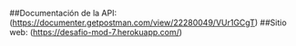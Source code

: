 ##Documentación de la API: (https://documenter.getpostman.com/view/22280049/VUr1GCgT)
##Sitio web: (https://desafio-mod-7.herokuapp.com/)
